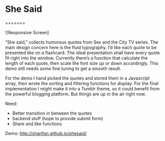 She Said
=======
=======

![Responsive Screen]

“She said,” collects humorous quotes from Sex and the City TV series. The main design concern here is the fluid typography. I’d like each quote to be presented like on a flashcard. The ideal presentation shall have every quote fit right into the window. Currently there’s a function that calculate the length of each quote, then scale the font size up or down accordingly. This demo still needs some fine tuning to get a smooth result.  

For the demo I hand picked the quotes and stored them in a Javascript array, then wrote the sorting and filtering functions for display. For the final implementation I might make it into a Tumblr theme, so it could benefit from the powerful blogging platform. But things are up in the air right now. 

Need: 
* Better transition in between the quotes
* backend stuff (hope to provide submit form)
* Share and like functions
 
Demo:
http://shanfan.github.io/shesaid/

